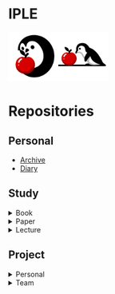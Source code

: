 # IPLE
<img src="_image/icon.png" width="100"/><img src="_image/icon2.png" width="100"/> 

# Repositories 
## Personal
* [Archive](https://github.com/iple-aiplus/Archive.git)
* [Diary](https://github.com/iple-aiplus/Diary.git)

## Study 
<details>
<summary>Book</summary>

* AI 

* Image Processing 

* Computer Vision
    * <a href="주소">『컴퓨터 비전과 딥러닝』 - 오일석</a>

* Python 
    * <a href="주소">『두근두근 파이썬』 - 천인국</a>
* C++ 

* IT 

* ETC 


</details>

<details>
<summary>Paper</summary>

* <a href="주소">논문이름</a>

</details>

<details>
<summary>Lecture</summary>

* <a href="주소">논문이름</a>

</details>


## Project 
<details>
<summary>Personal</summary>

* <a href="주소">논문이름</a>

</details>

<details>
<summary>Team</summary>

* <a href="주소">논문이름</a>

</details>
